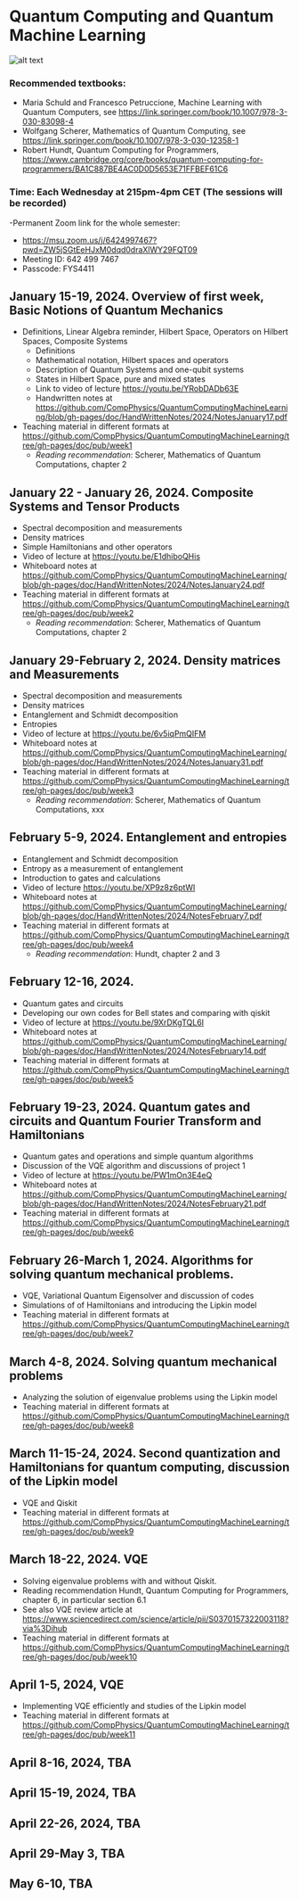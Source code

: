 # Quantum Computing and Quantum Machine Learning 

![alt text](https://github.com/CompPhysics/QuantumComputingMachineLearning/tree/gh-pages/doc/images/qc.png?raw=true)

### Recommended textbooks:
- Maria Schuld and Francesco Petruccione, Machine Learning with Quantum Computers, see https://link.springer.com/book/10.1007/978-3-030-83098-4
- Wolfgang Scherer, Mathematics of Quantum Computing, see https://link.springer.com/book/10.1007/978-3-030-12358-1
- Robert Hundt, Quantum Computing for Programmers, https://www.cambridge.org/core/books/quantum-computing-for-programmers/BA1C887BE4AC0D0D5653E71FFBEF61C6


### Time: Each Wednesday at 215pm-4pm CET (The sessions will be recorded)
-Permanent Zoom link for the whole semester:
 - https://msu.zoom.us/j/6424997467?pwd=ZW5jSGtEeHJxM0dqd0draXlWY29FQT09
 - Meeting ID: 642 499 7467
 - Passcode: FYS4411


## January 15-19, 2024. Overview of first week, Basic Notions of Quantum Mechanics
- Definitions, Linear Algebra reminder, Hilbert Space, Operators on Hilbert Spaces, Composite Systems
  - Definitions
  - Mathematical notation, Hilbert spaces and operators
  - Description of Quantum Systems and one-qubit systems 
  - States in Hilbert Space, pure and mixed states
  - Link to video of lecture https://youtu.be/YRobDADb63E
  - Handwritten notes at https://github.com/CompPhysics/QuantumComputingMachineLearning/blob/gh-pages/doc/HandWrittenNotes/2024/NotesJanuary17.pdf
- Teaching material in different formats at https://github.com/CompPhysics/QuantumComputingMachineLearning/tree/gh-pages/doc/pub/week1
  - _Reading recommendation_: Scherer, Mathematics of Quantum Computations, chapter 2

## January 22 - January 26, 2024. Composite Systems and Tensor Products
  - Spectral decomposition and measurements
  - Density matrices
  - Simple Hamiltonians and other operators
  - Video of lecture at https://youtu.be/E1dhiboQHis
  - Whiteboard notes at https://github.com/CompPhysics/QuantumComputingMachineLearning/blob/gh-pages/doc/HandWrittenNotes/2024/NotesJanuary24.pdf
- Teaching material in different formats at https://github.com/CompPhysics/QuantumComputingMachineLearning/tree/gh-pages/doc/pub/week2  
  - _Reading recommendation_: Scherer, Mathematics of Quantum Computations, chapter 2

## January 29-February 2, 2024. Density matrices and Measurements
  - Spectral decomposition and measurements
  - Density matrices
  - Entanglement and Schmidt decomposition
  - Entropies
  - Video of lecture at https://youtu.be/6v5iqPmQIFM
  - Whiteboard notes at https://github.com/CompPhysics/QuantumComputingMachineLearning/blob/gh-pages/doc/HandWrittenNotes/2024/NotesJanuary31.pdf  
- Teaching material in different formats at https://github.com/CompPhysics/QuantumComputingMachineLearning/tree/gh-pages/doc/pub/week3  
  - _Reading recommendation_: Scherer, Mathematics of Quantum Computations, xxx

## February 5-9, 2024. Entanglement and entropies
  - Entanglement and Schmidt decomposition 
  - Entropy as a measurement of entanglement
  - Introduction to gates and calculations
  - Video of lecture https://youtu.be/XP9z8z6ptWI
  - Whiteboard notes at https://github.com/CompPhysics/QuantumComputingMachineLearning/blob/gh-pages/doc/HandWrittenNotes/2024/NotesFebruary7.pdf
- Teaching material in different formats at https://github.com/CompPhysics/QuantumComputingMachineLearning/tree/gh-pages/doc/pub/week4  
  - _Reading recommendation_: Hundt, chapter 2 and 3

## February 12-16, 2024. 
  - Quantum gates and circuits
  - Developing our own codes for Bell states and comparing with qiskit
  - Video of lecture at https://youtu.be/9XrDKgTQL6I
  - Whiteboard notes at https://github.com/CompPhysics/QuantumComputingMachineLearning/blob/gh-pages/doc/HandWrittenNotes/2024/NotesFebruary14.pdf
- Teaching material in different formats at https://github.com/CompPhysics/QuantumComputingMachineLearning/tree/gh-pages/doc/pub/week5  


## February 19-23, 2024. Quantum gates and circuits and Quantum Fourier Transform and Hamiltonians
  - Quantum gates and operations and simple quantum algorithms
  - Discussion of the VQE algorithm and discussions of project 1
  - Video of lecture at https://youtu.be/PW1mOn3E4eQ
  - Whiteboard	notes at https://github.com/CompPhysics/QuantumComputingMachineLearning/blob/gh-pages/doc/HandWrittenNotes/2024/NotesFebruary21.pdf
- Teaching material in different formats at https://github.com/CompPhysics/QuantumComputingMachineLearning/tree/gh-pages/doc/pub/week6

##  February 26-March 1, 2024. Algorithms for solving quantum mechanical problems.
  - VQE, Variational Quantum Eigensolver and discussion of codes
  - Simulations of  of Hamiltonians and introducing the Lipkin model 
- Teaching material in different formats at https://github.com/CompPhysics/QuantumComputingMachineLearning/tree/gh-pages/doc/pub/week7


##  March 4-8, 2024. Solving quantum mechanical problems
  - Analyzing the solution of eigenvalue problems using the Lipkin model
- Teaching material in different formats at https://github.com/CompPhysics/QuantumComputingMachineLearning/tree/gh-pages/doc/pub/week8


## March 11-15-24, 2024. Second quantization and Hamiltonians for quantum computing, discussion of the Lipkin model
  - VQE and Qiskit
- Teaching material in different formats at https://github.com/CompPhysics/QuantumComputingMachineLearning/tree/gh-pages/doc/pub/week9

## March 18-22, 2024. VQE 
  - Solving eigenvalue problems with and without Qiskit.
  - Reading recommendation Hundt, Quantum Computing for Programmers, chapter 6, in particular section 6.1
  - See also VQE review article at https://www.sciencedirect.com/science/article/pii/S0370157322003118?via%3Dihub
- Teaching material in different formats at https://github.com/CompPhysics/QuantumComputingMachineLearning/tree/gh-pages/doc/pub/week10


## April 1-5, 2024, VQE 
- Implementing VQE efficiently and studies of the Lipkin model
- Teaching material in different formats at https://github.com/CompPhysics/QuantumComputingMachineLearning/tree/gh-pages/doc/pub/week11

## April 8-16, 2024, TBA

## April 15-19, 2024, TBA

## April 22-26, 2024, TBA
## April 29-May 3, TBA
## May 6-10, TBA



